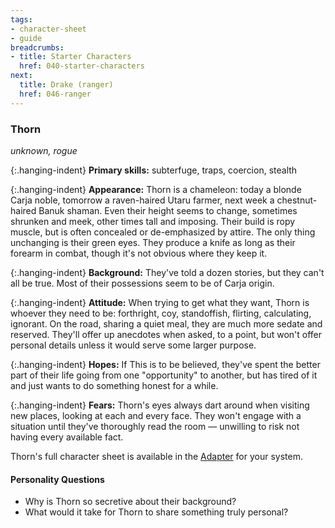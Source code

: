 ```yaml
---
tags:
- character-sheet
- guide
breadcrumbs:
- title: Starter Characters
  href: 040-starter-characters
next:
  title: Drake (ranger)
  href: 046-ranger
---
```


### Thorn

_unknown, rogue_

{:.hanging-indent}
**Primary skills:** subterfuge, traps, coercion, stealth

{:.hanging-indent}
**Appearance:** Thorn is a chameleon: today a blonde Carja noble, tomorrow a raven-haired Utaru farmer, next week a chestnut-haired Banuk shaman.
Even their height seems to change, sometimes shrunken and meek, other times tall and imposing.
Their build is ropy muscle, but is often concealed or de-emphasized by attire.
The only thing unchanging is their green eyes.
They produce a knife as long as their forearm in combat, though it's not obvious where they keep it.

{:.hanging-indent}
**Background:** They've told a dozen stories, but they can't all be true.
Most of their possessions seem to be of Carja origin.

{:.hanging-indent}
**Attitude:** When trying to get what they want, Thorn is whoever they need to be: forthright, coy, standoffish, flirting, calculating, ignorant.
On the road, sharing a quiet meal, they are much more sedate and reserved.
They'll offer up anecdotes when asked, to a point, but won't offer personal details unless it would serve some larger purpose.

{:.hanging-indent}
**Hopes:** If This is to be believed, they've spent the better part of their life going from one "opportunity" to another, but has tired of it and just wants to do something honest for a while.

{:.hanging-indent}
**Fears:** Thorn's eyes always dart around when visiting new places, looking at each and every face.
They won't engage with a situation until they've thoroughly read the room — unwilling to risk not having every available fact.

Thorn's full character sheet is available in the [Adapter](600-adapters.md) for your system.

#### Personality Questions

* Why is Thorn so secretive about their background?
* What would it take for Thorn to share something truly personal?
